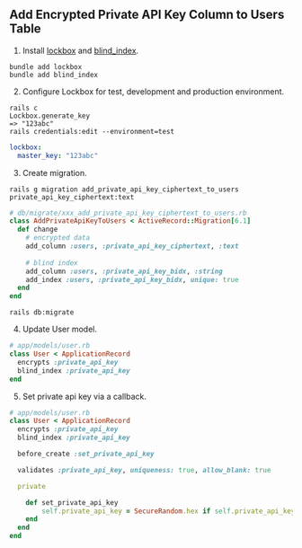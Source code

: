 ## Add Encrypted Private API Key Column to Users Table

1. Install [lockbox](https://github.com/ankane/lockbox) and [blind_index](https://github.com/ankane/blind_index).

```
bundle add lockbox
bundle add blind_index
```

2. Configure Lockbox for test, development and production environment.

```
rails c 
Lockbox.generate_key
=> "123abc"
rails credentials:edit --environment=test
```

```yaml
lockbox:
  master_key: "123abc"
```

3. Create migration.

```
rails g migration add_private_api_key_ciphertext_to_users private_api_key_ciphertext:text
```

```ruby
# db/migrate/xxx_add_private_api_key_ciphertext_to_users.rb
class AddPrivateApiKeyToUsers < ActiveRecord::Migration[6.1]
  def change
    # encrypted data
    add_column :users, :private_api_key_ciphertext, :text
    
    # blind index
    add_column :users, :private_api_key_bidx, :string
    add_index :users, :private_api_key_bidx, unique: true
  end
end
```

```
rails db:migrate
```

4. Update User model.

```ruby
# app/models/user.rb
class User < ApplicationRecord
  encrypts :private_api_key
  blind_index :private_api_key
end
```

5. Set private api key via a callback.

```ruby
# app/models/user.rb
class User < ApplicationRecord
  encrypts :private_api_key
  blind_index :private_api_key

  before_create :set_private_api_key

  validates :private_api_key, uniqueness: true, allow_blank: true

  private

    def set_private_api_key
        self.private_api_key = SecureRandom.hex if self.private_api_key.nil?
    end
  end
end
```